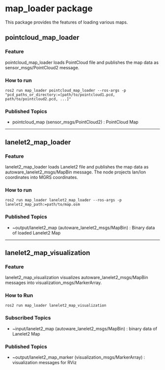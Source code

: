# map_loader package

This package provides the features of loading various maps.

## pointcloud_map_loader

### Feature

pointcloud_map_loader loads PointCloud file and publishes the map data as sensor_msgs/PointCloud2 message.

### How to run

`ros2 run map_loader pointcloud_map_loader --ros-args -p "pcd_paths_or_directory:=[path/to/pointcloud1.pcd, path/to/pointcloud2.pcd, ...]"`

### Published Topics

- pointcloud_map (sensor_msgs/PointCloud2) : PointCloud Map

---

## lanelet2_map_loader

### Feature

lanelet2_map_loader loads Lanelet2 file and publishes the map data as autoware_lanelet2_msgs/MapBin message.
The node projects lan/lon coordinates into MGRS coordinates.

### How to run

`ros2 run map_loader lanelet2_map_loader --ros-args -p lanelet2_map_path:=path/to/map.osm`

### Published Topics

- ~output/lanelet2_map (autoware_lanelet2_msgs/MapBin) : Binary data of loaded Lanelet2 Map

---

## lanelet2_map_visualization

### Feature

lanelet2_map_visualization visualizes autoware_lanelet2_msgs/MapBin messages into visualization_msgs/MarkerArray.

### How to Run

`ros2 run map_loader lanelet2_map_visualization`

### Subscribed Topics

- ~input/lanelet2_map (autoware_lanelet2_msgs/MapBin) : binary data of Lanelet2 Map

### Published Topics

- ~output/lanelet2_map_marker (visualization_msgs/MarkerArray) : visualization messages for RViz
